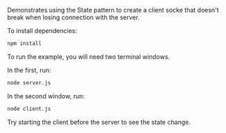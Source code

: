 Demonstrates using the State pattern to create a client socke that doesn't break when losing connection with the server.

To install dependencies:

```bash
npm install
```

To run the example, you will need two terminal windows.

In the first, run:

```bash
node server.js
```

In the second window, run:

```bash
node client.js
```

Try starting the client before the server to see the state change.

